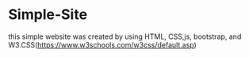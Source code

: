 # Simple-Site
this simple website was created by using HTML, CSS,js, bootstrap, and W3.CSS(https://www.w3schools.com/w3css/default.asp)
